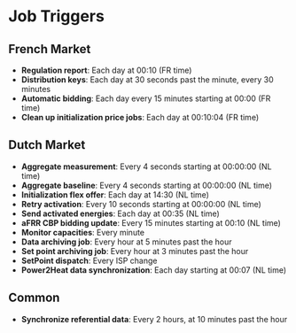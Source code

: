 # Job Triggers

## French Market

- **Regulation report**: Each day at 00:10 (FR time)
- **Distribution keys**: Each day at 30 seconds past the minute, every 30 minutes
- **Automatic bidding**: Each day every 15 minutes starting at 00:00 (FR time)
- **Clean up initialization price jobs**: Each day at 00:10:04 (FR time)

## Dutch Market

- **Aggregate measurement**: Every 4 seconds starting at 00:00:00 (NL time)
- **Aggregate baseline**: Every 4 seconds starting at 00:00:00 (NL time)
- **Initialization flex offer**: Each day at 14:30 (NL time)
- **Retry activation**: Every 10 seconds starting at 00:00:00 (NL time)
- **Send activated energies**: Each day at 00:35 (NL time)
- **aFRR CBP bidding update**: Every 15 minutes starting at 00:10 (NL time)
- **Monitor capacities**: Every minute
- **Data archiving job**: Every hour at 5 minutes past the hour
- **Set point archiving job**: Every hour at 3 minutes past the hour
- **SetPoint dispatch**: Every ISP change
- **Power2Heat data synchronization**: Each day starting at 00:07 (NL time)

## Common

- **Synchronize referential data**: Every 2 hours, at 10 minutes past the hour  